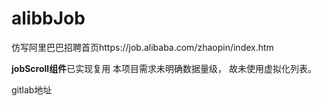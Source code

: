 # alibbJob
仿写阿里巴巴招聘首页https://job.alibaba.com/zhaopin/index.htm

**jobScroll组件**已实现复用  本项目需求未明确数据量级， 故未使用虚拟化列表。

gitlab地址 

